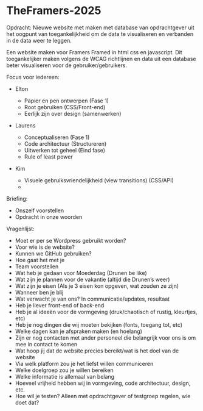 # TheFramers-2025

Opdracht:
Nieuwe website met maken met database van opdrachtgever uit het oogpunt van toegankelijkheid om de data te visualiseren en verbanden in de data weer te leggen.

Een website maken voor Framers Framed in html css en javascript. Dit toegankelijker maken volgens de WCAG richtlijnen en data uit een database beter visualiseren voor de gebruiker/gebruikers.



Focus voor iedereen:
- Elton
    - Papier en pen ontwerpen (Fase 1)
    - Root gebruiken (CSS/Front-end)
    - Eerlijk zijn over design (samenwerken)

- Laurens
    - Conceptualiseren (Fase 1)
    - Code architectuur (Structureren)
    - Uitwerken tot geheel (Eind fase)
    - Rule of least power 

- Kim
    - Visuele gebruiksvriendelijkheid (view transitions) (CSS/API)
    - 


Briefing:
- Onszelf voorstellen
- Opdracht in onze woorden

Vragenlijst:
- Moet er per se Wordpress gebruikt worden?
- Voor wie is de website?
- Kunnen we GitHub gebruiken?
- Hoe gaat het met je
- Team voorstellen
- Wat heb je gedaan voor Moederdag (Drunen be like)
- Wat zijn je plannen voor de vakantie (altijd die Drunen’s weer)
- Wat zijn je eisen (Als je 3 eisen kon opgeven, wat zouden ze zijn)
- Wanneer ben je blij
- Wat verwacht je van ons? In communicatie/updates, resultaat
- Heb je liever front-end of back-end
- Heb je al ideeën voor de vormgeving (druk/chaotisch of rustig, kleurtjes, etc)
- Heb je nog dingen die wij moeten bekijken (fonts, toegang tot, etc)
- Welke dagen kan je afspraken maken (en hoelang)
- Zijn er nog contacten met ander personeel die belangrijk voor ons is om mee in contact te komen
- Wat hoop jij dat de website precies bereikt/wat is het doel van de website
- Via welk platform zou je het liefst willen communiceren
- Welke doelgroep zou je willen bereiken
- Welke informatie is allemaal van belang
- Hoeveel vrijheid hebben wij in vormgeving, code architectuur, design, etc. 
- Hoe wil je testen? Alleen met opdrachtgever of testgroep regelen, wie doet dat?
